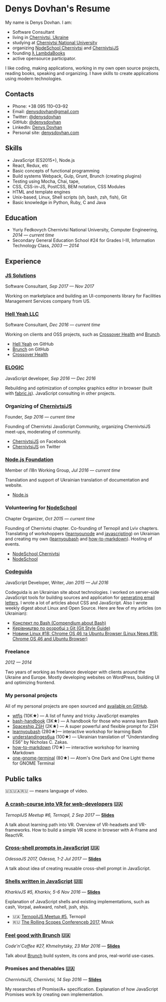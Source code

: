 # Denys Dovhan's Resume

My name is Denys Dovhan. I am:

* Software Consultant
* living in [Chernivtsi, Ukraine](https://goo.gl/maps/Ra74V1Dyqbp)
* studying at [Chernivtsi National University][chnu]
* organizing [NodeSchool Chernivtsi][nodeschool-cv] and [ChernivtsiJS][chernivtsijs]
* founding [ƛ LambdaBooks][lambdabooks]
* active opensource participator.

I like coding, making applications, working in my own open source projects, reading books, speaking and organizing. I have skills to create applications using modern technologies.

## Contacts

* Phone: +38 095 110–03–92
* Email: [denysdovhan@gmail.com](mailto:denysdovhan@gmail.com)
* Twitter: [@denysdovhan](https://twitter.com/denysdovhan)
* GitHub: [@denysdovhan][github]
* LinkedIn: [Denys Dovhan](https://linkedin.com/in/denysdovhan)
* Personal site: [denysdovhan.com](http://denysdovhan.com)

## Skills

* JavaScript (ES2015+), Node.js
* React, Redux, etc
* Basic concepts of functional programming
* Build systems Webpack, Gulp, Grunt, Brunch (creating plugins)
* Testing using Mocha, Chai, tape,
* CSS, CSS-in-JS, PostCSS, BEM notation, CSS Modules
* HTML and template engines
* Unix-based, Linux, Shell scripts (sh, bash, zsh, fish), Git
* Basic knowledge in Python, Ruby, C and Java

## Education

* Yuriy Fedkovych Chernivtsi National University, Computer Engineering, _2014 — current time_
* Secondary General Education School #24 for Grades I-III, Information Technology Class, _2003 — 2014_

## Experience

### [JS Solutions][jss]

Software Consultant, _Sep 2017 — Nov 2017_

Working on marketplace and building an UI-components library for Facilities Management Services company from US.

### [Hell Yeah LLC][hellyeahllc]

Software Consultant, _Dec 2016 — current time_

Working on clients and OSS projects, such as [Crossover Health][xo] and [Brunch][brunch].

* [Hell Yeah][hellyeahllc] on GitHub
* [Brunch][brunch] on GitHub
* [Crossover Health][xo]

### [ELOGIC][elogic]

JavaScript developer, _Sep 2016 — Dec 2016_

Rebuilding and optimization of complex graphics editor in browser (built with [fabric.js][fabricjs]). JavaScript consulting in other projects.

### Organizing of [ChernivtsiJS][chernivtsijs]

Founder, _Sep 2016 — current time_

Founding of Chernivtsi JavaScript Community, organizing ChernivtsiJS meet-ups, moderating of community.

* [ChernivtsiJS](https://www.facebook.com/chernivtsijs) on Facebook
* [ChernivtsiJS](https://twitter.com/chernivtsijs) on Twitter

### [Node.js Foundation][nodejs]

Member of i18n Working Group, _Jul 2016 — current time_

Translation and support of Ukrainian translation of documentation and website.

* [Node.js](https://nodejs.org/uk/)

### Volunteering for [NodeSchool][nodeschool]

Chapter Organizer, _Oct 2015 — current time_

Founding of Chernivtsi chapter. Co-founding of Ternopil and Lviv chapters. Translating of workshoppers ([learnyounode] and [javascripting]) on Ukrainian and creating my own ([learnyoubash] and [how-to-markdown]). Hosting of events.

* [NodeSchool Chernivtsi](http://nodeschool.io/chernivtsi)
* [NodeSchool](http://nodeschool.io/)

### [Codeguida][codeguida]

JavaScript Developer, Writer, _Jan 2015 — Jul 2016_

Codeguida is an Ukrainian site about technologies. I worked on server–side JavaScript tools for building sources and application for [generating email letters][email-generator]. I wrote a lot of articles about CSS and JavaScript. Also I wrote weekly digest about Linux and Open Source. Here are few of my articles (on Ukrainian):

* [Конспект по Bash (Compendium about Bash)](http://codeguida.com/post/270/)
* [Керівництво по розробці з Git (Git Style Guide)](http://codeguida.com/post/277/)
* [Новини Linux #18: Chrome OS 46 та Ubuntu Browser (Linux News #18: Chrome OS 46 and Ubuntu Browser)](http://codeguida.com/post/379/)

### Freelance

_2012 — 2014_

Two years of working as freelance developer with clients around the Ukraine and Europe. Mostly developing websites on WordPress, building UI and optimizing frontend.

### My personal projects

All of my personal projects are open sourced and [available on GitHub][github].

* [wtfjs][wtfjs] (10K★) — A list of funny and tricky JavaScript examples
* [bash-handbook][bash-handbook] (3K★) — A handbook for those who wanna learn Bash
* [Spaceship ZSH][spaceship] (2K★) — A super powerful and flexible prompt for ZSH
* [learnyoubash][learnyoubash] (280★)— interactive workshop for learning Bash
* [understandinges6ua][understandinges6ua] (100★) — Ukrainian translation of “Understanding ES6” by  Nicholas C. Zakas.
* [how-to-markdown][how-to-markdown] (70★) — interactive workshop for learning Markdown
* [one-gnome-terminal][one-gnome-terminal] (80★) — Atom's One Dark and One Light theme for GNOME Terminal

## Public talks

🇺🇸🇺🇦🇷🇺 — means language of video.

### [A crash-course into VR for web-developers](https://youtu.be/g4sNs8XjEjY) 🇺🇦

_TernopilJS Meetup #6, Ternopil, 2 Sep 2017_ — [**Slides**][slides-vr-crash-course]

A talk about learning path into VR. Overview of VR-headsets and VR-frameworks. How to build a simple VR scene in browser with A-Frame and ReactVR.

### [Cross-shell prompts in JavaScript](https://youtu.be/cka5-bMm41A) 🇺🇦

_OdessaJS 2017, Odessa, 1-2 Jul 2017_ — [**Slides**][cross-shell-prompts]

A talk about idea of creating reusable cross-shell prompt in JavaScript.

### [Shells written in JavaScript](https://youtu.be/ijXfFu61XH0) 🇺🇸

_KharkivJS #5, Kharkiv, 5-6 Nov 2016_ — [**Slides**][javascript-shells]

Explanation of JavaScript shells and existing implementations, such as cash, Vorpal, awkward, nshell, jssh, shjs.

* 🇺🇦 [TernopilJS Meetup #5](https://youtu.be/cOXkxmRLMZc), Ternopil
* 🇷🇺 [The Rolling Scopes Conferenceb 2017](https://youtu.be/CGfnGczxKAI), Minsk

### [Feel good with Brunch](https://youtu.be/FOP2TRCeZZI) 🇺🇦

_Code'n'Coffee #27, Khmelnytsky, 23 Mar 2016_ — [**Slides**][feel-good-with-brunch]

Talk about [Brunch][brunch] build system, its cons and pros, real-world use-cases.

### Promises and thenables 🇺🇦

_ChernivtsiJS, Chernivtsi, 14 Sep 2016_ — [**Slides**][promises-and-thenables]

My researches of Promise/A+ specification. Explanation of how JavaScript Promises work by creating own implementation.

<!-- Links -->

[github]: https://github.com/denysdovhan

[chnu]: https://en.wikipedia.org/wiki/Chernivtsi_University
[lambdabooks]: http://lambdabooks.com

[jss]: https://jssolutionsdev.com

[hellyeahllc]: http://hellyeah.is
[brunch]: https://brunch.io
[xo]: http://crossoverhealth.com

[elogic]: https://elogic.co
[fabricjs]: http://fabricjs.com

[chernivtsijs]: http://chernivtsi.js.org

[nodejs]: https://nodejs.org

[nodeschool]: http://nodeschool.io
[nodeschool-cv]: http://nodeschool.io/chernivtsi

[codeguida]: http://codeguida.com
[email-generator]: https://github.com/codeguida/email-generator

[learnyounode]: https://github.com/workshopper/learnyounode
[javascripting]: https://github.com/sethvincent/javascripting
[learnyoubash]: https://github.com/denysdovhan/learnyoubash

[wtfjs]: http://bit.ly/wtfjavascript
[bash-handbook]: https://github.com/denysdovhan/bash-handbook
[understandinges6ua]: http://understandinges6.denysdovhan.com
[how-to-markdown]: https://github.com/denysdovhan/how-to-markdown
[one-gnome-terminal]: https://github.com/denysdovhan/one-gnome-terminal
[textr]: https://github.com/A/textr
[textr-cli]: https://github.com/denysdovhan/textr-cli
[spaceship]: https://github.com/denysdovhan/spaceship-zsh-theme

[slides-vr-crash-course]: https://denysdovhan.com/slides-vr-crash-course
[cross-shell-prompts]: https://denysdovhan.com/slides-cross-shell-prompts
[javascript-shells]: http://denysdovhan.com/slides-javascript-shells
[feel-good-with-brunch]: https://denysdovhan.com/slides-feel-good-with-brunch/#/?_k=80fsas
[promises-and-thenables]: http://denysdovhan.com/slides-promises
